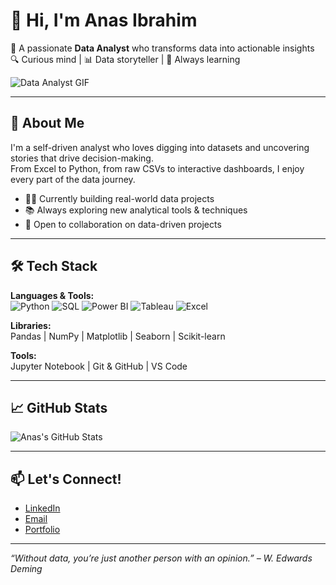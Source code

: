 

# 👋 Hi, I'm Anas Ibrahim

🎯 A passionate **Data Analyst** who transforms data into actionable insights  
🔍 Curious mind | 📊 Data storyteller | 🧠 Always learning  


![Data Analyst GIF](https://media.giphy.com/media/qgQUggAC3Pfv687qPC/giphy.gif)

---

## 🚀 About Me

I'm a self-driven analyst who loves digging into datasets and uncovering stories that drive decision-making.  
From Excel to Python, from raw CSVs to interactive dashboards, I enjoy every part of the data journey.

- 🧑‍💻 Currently building real-world data projects
- 📚 Always exploring new analytical tools & techniques
- 🤝 Open to collaboration on data-driven projects

---

## 🛠️ Tech Stack

**Languages & Tools:**  
![Python](https://img.shields.io/badge/Python-3776AB?style=flat&logo=python&logoColor=white)
![SQL](https://img.shields.io/badge/SQL-4479A1?style=flat&logo=postgresql&logoColor=white)
![Power BI](https://img.shields.io/badge/PowerBI-F2C811?style=flat&logo=powerbi&logoColor=black)
![Tableau](https://img.shields.io/badge/Tableau-E97627?style=flat&logo=tableau&logoColor=white)
![Excel](https://img.shields.io/badge/Excel-217346?style=flat&logo=microsoft-excel&logoColor=white)

**Libraries:**  
Pandas | NumPy | Matplotlib | Seaborn | Scikit-learn

**Tools:**  
Jupyter Notebook | Git & GitHub | VS Code

---

## 📈 GitHub Stats

![Anas's GitHub Stats](https://github-readme-stats.vercel.app/api?username=your-github-username&show_icons=true&theme=radical)

---

## 📫 Let's Connect!

- [LinkedIn](www.linkedin.com/in/anas-ibrahim-6b9381305)  
- [Email](anasibru3@gmail.com)  
- [Portfolio](https://anasibrahim06.github.io/) 

---

_“Without data, you’re just another person with an opinion.” – W. Edwards Deming_
